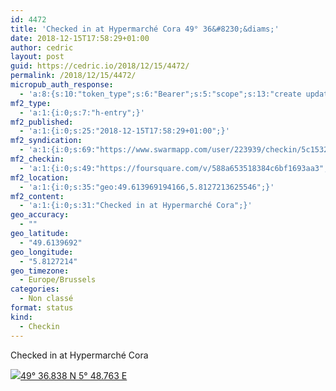 ```yaml
---
id: 4472
title: 'Checked in at Hypermarché Cora 49° 36&#8230;&diams;'
date: 2018-12-15T17:58:29+01:00
author: cedric
layout: post
guid: https://cedric.io/2018/12/15/4472/
permalink: /2018/12/15/4472/
micropub_auth_response:
  - 'a:8:{s:10:"token_type";s:6:"Bearer";s:5:"scope";s:13:"create update";s:2:"me";s:18:"https://cedric.io/";s:9:"issued_by";s:45:"https://cedric.io/wp-json/indieauth/1.0/token";s:9:"client_id";s:27:"https://ownyourswarm.p3k.io";s:9:"issued_at";i:1542614471;s:4:"user";i:1;s:13:"last_accessed";i:1544893126;}'
mf2_type:
  - 'a:1:{i:0;s:7:"h-entry";}'
mf2_published:
  - 'a:1:{i:0;s:25:"2018-12-15T17:58:29+01:00";}'
mf2_syndication:
  - 'a:1:{i:0;s:69:"https://www.swarmapp.com/user/223939/checkin/5c1532b5bf7dde002ca1be98";}'
mf2_checkin:
  - 'a:1:{i:0;s:49:"https://foursquare.com/v/588a653518384c6bf1693aa3";}'
mf2_location:
  - 'a:1:{i:0;s:35:"geo:49.613969194166,5.8127213625546";}'
mf2_content:
  - 'a:1:{i:0;s:31:"Checked in at Hypermarché Cora";}'
geo_accuracy:
  - ""
geo_latitude:
  - "49.6139692"
geo_longitude:
  - "5.8127214"
geo_timezone:
  - Europe/Brussels
categories:
  - Non classé
format: status
kind:
  - Checkin
---
```

Checked in at Hypermarché Cora

<p class="sloc-display">
  <img class="icon-location" aria-label="Location: " aria-hidden="true" src="https://cedric.io/wp-content/plugins/simple-location/location.svg" /><span class="p-location"><data class="p-latitude" value="49.613969"></data><data class="p-longitude" value="5.812721"></data><a href="https://www.openstreetmap.org/?mlat=49.6139692&mlon=5.8127214#map=13/49.6139692/5.8127214">49° 36.838 N 5° 48.763 E</a></span>
</p>